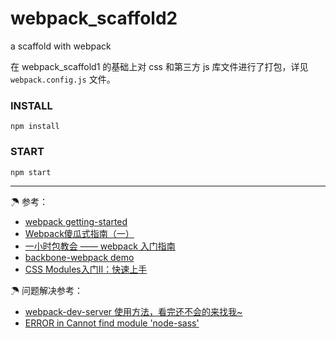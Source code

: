 # webpack_scaffold2
a scaffold with webpack

在 webpack_scaffold1 的基础上对 css 和第三方 js 库文件进行了打包，详见 `webpack.config.js` 文件。

### INSTALL

`npm install`

### START

`npm start`


---

☂ 参考：

- [webpack getting-started](http://webpack.github.io/docs/tutorials/getting-started/)
- [Webpack傻瓜式指南（一）](https://zhuanlan.zhihu.com/p/20367175)
- [一小时包教会 —— webpack 入门指南](http://www.cnblogs.com/vajoy/p/4650467.html)
- [backbone-webpack demo](https://github.com/rickyleung/backbone-webpack)
- [CSS Modules入门Ⅱ：快速上手](https://zhuanlan.zhihu.com/p/23602046)

☂ 问题解决参考：

- [webpack-dev-server 使用方法，看完还不会的来找我~](http://gold.xitu.io/entry/57b94d8879bc44005ba13b4c)
- [ERROR in Cannot find module 'node-sass'](http://www.jianshu.com/p/9850659c363e)